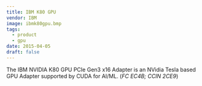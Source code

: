 ```yaml
---
title: IBM K80 GPU
vendor: IBM
image: ibmk80gpu.bmp
tags:
  - product
  - gpu
date: 2015-04-05
draft: false
---
```


The IBM NVIDIA K80 GPU PCIe Gen3 x16 Adapter is an NVidia Tesla based GPU Adapter supported by CUDA for AI/ML.
(_FC EC4B; CCIN 2CE9_)
